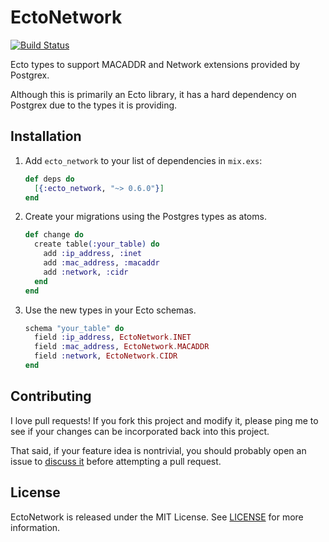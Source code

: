 # EctoNetwork
[![Build Status](https://travis-ci.org/adam12/ecto_network.svg?branch=master)](https://travis-ci.org/adam12/ecto_network)

Ecto types to support MACADDR and Network extensions provided by Postgrex.

Although this is primarily an Ecto library, it has a hard dependency on Postgrex
due to the types it is providing.

## Installation

1. Add `ecto_network` to your list of dependencies in `mix.exs`:

    ```elixir
    def deps do
      [{:ecto_network, "~> 0.6.0"}]
    end
    ```

2. Create your migrations using the Postgres types as atoms.

    ```elixir
    def change do
      create table(:your_table) do
        add :ip_address, :inet
        add :mac_address, :macaddr
        add :network, :cidr
      end
    end
    ```

3. Use the new types in your Ecto schemas.

    ```elixir
    schema "your_table" do
      field :ip_address, EctoNetwork.INET
      field :mac_address, EctoNetwork.MACADDR
      field :network, EctoNetwork.CIDR
    end
    ```

## Contributing

I love pull requests! If you fork this project and modify it, please ping me to see
if your changes can be incorporated back into this project.

That said, if your feature idea is nontrivial, you should probably open an issue to
[discuss it](http://www.igvita.com/2011/12/19/dont-push-your-pull-requests/)
before attempting a pull request.

## License

EctoNetwork is released under the MIT License. See [LICENSE](LICENSE.md) for
more information.
